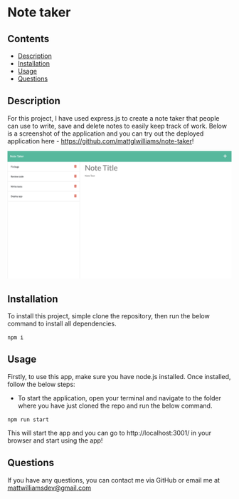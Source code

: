 # Note taker

## Contents

- [Description](#Description)
- [Installation](#Installation)
- [Usage](#Usage)
- [Questions](#Questions)

## Description

For this project, I have used express.js to create a note taker that people can use to write, save and delete notes to easily keep track of work. Below is a screenshot of the application and you can try out the deployed application here - https://github.com/mattglwilliams/note-taker!

![](./images/example.png)

## Installation

To install this project, simple clone the repository, then run the below command to install all dependencies.

```
npm i
```

## Usage

Firstly, to use this app, make sure you have node.js installed. Once installed, follow the below steps:

- To start the application, open your terminal and navigate to the folder where you have just cloned the repo and run the below command.

```
npm run start
```

This will start the app and you can go to http://localhost:3001/ in your browser and start using the app!

## Questions

If you have any questions, you can contact me via GitHub or email me at mattwilliamsdev@gmail.com

